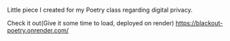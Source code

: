 Little piece I created for my Poetry class regarding digital privacy.

Check it out(Give it some time to load, deployed on render)
https://blackout-poetry.onrender.com/
